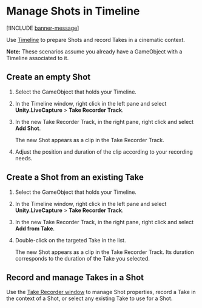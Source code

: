 # Manage Shots in Timeline

[!INCLUDE [banner-message](banner-message.md)]

Use [Timeline](https://docs.unity3d.com/Packages/com.unity.timeline@latest) to prepare Shots and record Takes in a cinematic context.

**Note:** These scenarios assume you already have a GameObject with a Timeline associated to it.

## Create an empty Shot

1. Select the GameObject that holds your Timeline.

2. In the Timeline window, right click in the left pane and select **Unity.LiveCapture** > **Take Recorder Track**.

3. In the new Take Recorder Track, in the right pane, right click and select **Add Shot**.

   The new Shot appears as a clip in the Take Recorder Track.

4. Adjust the position and duration of the clip according to your recording needs.

## Create a Shot from an existing Take

1. Select the GameObject that holds your Timeline.

2. In the Timeline window, right click in the left pane and select **Unity.LiveCapture** > **Take Recorder Track**.

3. In the new Take Recorder Track, in the right pane, right click and select **Add from Take**.

4. Double-click on the targeted Take in the list.

   The new Shot appears as a clip in the Take Recorder Track. Its duration corresponds to the duration of the Take you selected.

## Record and manage Takes in a Shot

Use the [Take Recorder window](ref-window-take-recorder.md#shot-browser) to manage Shot properties, record a Take in the context of a Shot, or select any existing Take to use for a Shot.
